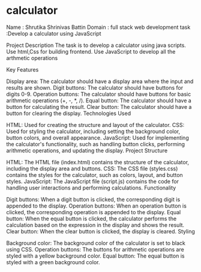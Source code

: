 # calculator
Name : Shrutika Shrinivas Battin
Domain : full stack web development
task :Develop a calculator using JavaScript

Project Description
The task is to develop a calculator using java scripts. Use html,Css for building frontend. Use JavaScript to develop all the arthmetic operations

Key Features

Display area: The calculator should have a display area where the input and results are shown.
Digit buttons: The calculator should have buttons for digits 0-9.
Operation buttons: The calculator should have buttons for basic arithmetic operations (+, -, *, /).
Equal button: The calculator should have a button for calculating the result.
Clear button: The calculator should have a button for clearing the display.
Technologies Used

HTML: Used for creating the structure and layout of the calculator.
CSS: Used for styling the calculator, including setting the background color, button colors, and overall appearance.
JavaScript: Used for implementing the calculator's functionality, such as handling button clicks, performing arithmetic operations, and updating the display.
Project Structure

HTML: The HTML file (index.html) contains the structure of the calculator, including the display area and buttons.
CSS: The CSS file (styles.css) contains the styles for the calculator, such as colors, layout, and button styles.
JavaScript: The JavaScript file (script.js) contains the code for handling user interactions and performing calculations.
Functionality

Digit buttons: When a digit button is clicked, the corresponding digit is appended to the display.
Operation buttons: When an operation button is clicked, the corresponding operation is appended to the display.
Equal button: When the equal button is clicked, the calculator performs the calculation based on the expression in the display and shows the result.
Clear button: When the clear button is clicked, the display is cleared.
Styling

Background color: The background color of the calculator is set to black using CSS.
Operation buttons: The buttons for arithmetic operations are styled with a yellow background color.
Equal button: The equal button is styled with a green background color.


